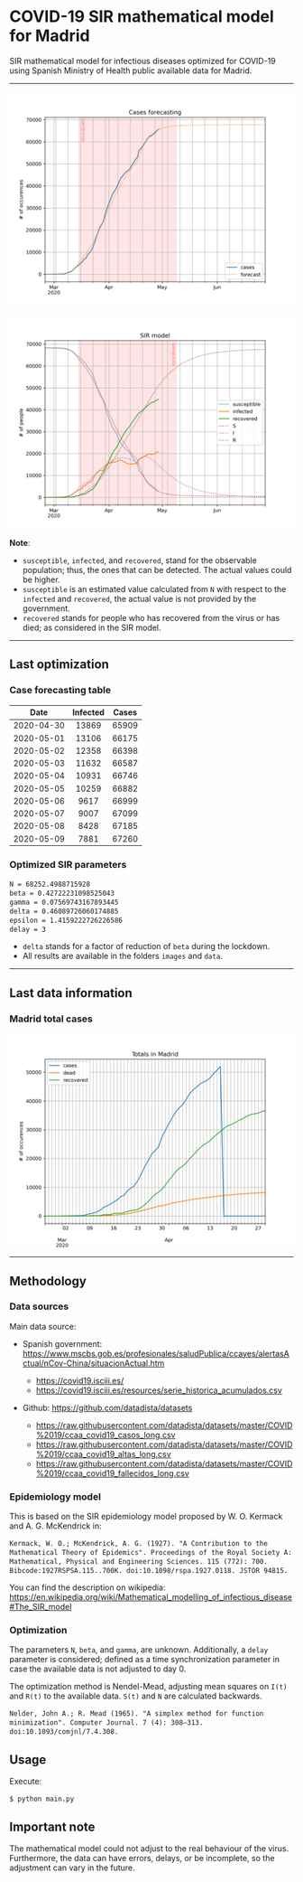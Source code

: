 # COVID-19 SIR mathematical model for Madrid

SIR mathematical model for infectious diseases optimized for COVID-19 using Spanish Ministry of Health public available data for Madrid.

-----

![sir-cases](https://github.com/agastalver/sir-covid-19-madrid/raw/master/images/generated-sir-cases.png "SIR Model Cases")

![sir](https://github.com/agastalver/sir-covid-19-madrid/raw/master/images/generated-sir.png "SIR Model")

**Note**: 

* `susceptible`, `infected`, and `recovered`, stand for the observable population; thus, the ones that can be detected. The actual values could be higher.
* `susceptible` is an estimated value calculated from `N` with respect to the `infected` and `recovered`, the actual value is not provided by the government.
* `recovered` stands for people who has recovered from the virus or has died; as considered in the SIR model.

-----

## Last optimization

### Case forecasting table

| Date           | Infected  | Cases     |
|:--------------:|:---------:|:---------:|
| 2020-04-30 | 13869 | 65909 |
| 2020-05-01 | 13106 | 66175 |
| 2020-05-02 | 12358 | 66398 |
| 2020-05-03 | 11632 | 66587 |
| 2020-05-04 | 10931 | 66746 |
| 2020-05-05 | 10259 | 66882 |
| 2020-05-06 | 9617 | 66999 |
| 2020-05-07 | 9007 | 67099 |
| 2020-05-08 | 8428 | 67185 |
| 2020-05-09 | 7881 | 67260 |

### Optimized SIR parameters

```
N = 68252.4988715928
beta = 0.42722231098525043
gamma = 0.07569743167893445
delta = 0.46089726060174885
epsilon = 1.4159222726226586
delay = 3
```

* `delta` stands for a factor of reduction of `beta` during the lockdown.
* All results are available in the folders `images` and `data`.

-----

## Last data information

### Madrid total cases

![total](https://github.com/agastalver/sir-covid-19-madrid/raw/master/images/generated-total.png "Total cases")

-----

## Methodology

### Data sources

Main data source:

* Spanish government: https://www.mscbs.gob.es/profesionales/saludPublica/ccayes/alertasActual/nCov-China/situacionActual.htm
  * https://covid19.isciii.es/
  * https://covid19.isciii.es/resources/serie_historica_acumulados.csv

* Github: https://github.com/datadista/datasets
  * https://raw.githubusercontent.com/datadista/datasets/master/COVID%2019/ccaa_covid19_casos_long.csv
  * https://raw.githubusercontent.com/datadista/datasets/master/COVID%2019/ccaa_covid19_altas_long.csv
  * https://raw.githubusercontent.com/datadista/datasets/master/COVID%2019/ccaa_covid19_fallecidos_long.csv

### Epidemiology model

This is based on the SIR epidemiology model proposed by W. O. Kermack and A. G. McKendrick in:

```
Kermack, W. O.; McKendrick, A. G. (1927). "A Contribution to the Mathematical Theory of Epidemics". Proceedings of the Royal Society A: Mathematical, Physical and Engineering Sciences. 115 (772): 700. Bibcode:1927RSPSA.115..700K. doi:10.1098/rspa.1927.0118. JSTOR 94815.
```

You can find the description on wikipedia: https://en.wikipedia.org/wiki/Mathematical_modelling_of_infectious_disease#The_SIR_model

### Optimization

The parameters `N`, `beta`, and `gamma`, are unknown. Additionally, a `delay` parameter is considered; defined as a time synchronization parameter in case the available data is not adjusted to day 0.

The optimization method is Nendel-Mead, adjusting mean squares on `I(t)` and `R(t)` to the available data. `S(t)` and `N` are calculated backwards.

```
Nelder, John A.; R. Mead (1965). "A simplex method for function minimization". Computer Journal. 7 (4): 308–313. doi:10.1093/comjnl/7.4.308.
```

## Usage

Execute:

```
$ python main.py
```

## Important note

The mathematical model could not adjust to the real behaviour of the virus. Furthermore, the data can have errors, delays, or be incomplete, so the adjustment can vary in the future.
